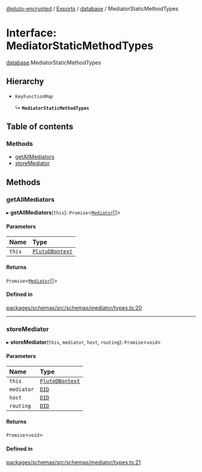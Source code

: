 [@pluto-encrypted](../README.md) / [Exports](../modules.md) / [database](../modules/database-1.md) / MediatorStaticMethodTypes

# Interface: MediatorStaticMethodTypes

[database](../modules/database-1.md).MediatorStaticMethodTypes

## Hierarchy

- `KeyFunctionMap`

  ↳ **`MediatorStaticMethodTypes`**

## Table of contents

### Methods

- [getAllMediators](database-1.MediatorStaticMethodTypes.md#getallmediators)
- [storeMediator](database-1.MediatorStaticMethodTypes.md#storemediator)

## Methods

### getAllMediators

▸ **getAllMediators**(`this`): `Promise`\<[`Mediator`](database-1.WALLET_SDK_DOMAIN.Mediator.md)[]\>

#### Parameters

| Name | Type |
| :------ | :------ |
| `this` | [`PlutoDBontext`](../modules/database-1.md#plutodbontext) |

#### Returns

`Promise`\<[`Mediator`](database-1.WALLET_SDK_DOMAIN.Mediator.md)[]\>

#### Defined in

[packages/schemas/src/schemas/mediator/types.ts:20](https://github.com/atala-community-projects/pluto-encrypted/blob/8d4a2cf/packages/schemas/src/schemas/mediator/types.ts#L20)

___

### storeMediator

▸ **storeMediator**(`this`, `mediator`, `host`, `routing`): `Promise`\<`void`\>

#### Parameters

| Name | Type |
| :------ | :------ |
| `this` | [`PlutoDBontext`](../modules/database-1.md#plutodbontext) |
| `mediator` | [`DID`](../classes/database-1.WALLET_SDK_DOMAIN.DID.md) |
| `host` | [`DID`](../classes/database-1.WALLET_SDK_DOMAIN.DID.md) |
| `routing` | [`DID`](../classes/database-1.WALLET_SDK_DOMAIN.DID.md) |

#### Returns

`Promise`\<`void`\>

#### Defined in

[packages/schemas/src/schemas/mediator/types.ts:21](https://github.com/atala-community-projects/pluto-encrypted/blob/8d4a2cf/packages/schemas/src/schemas/mediator/types.ts#L21)
